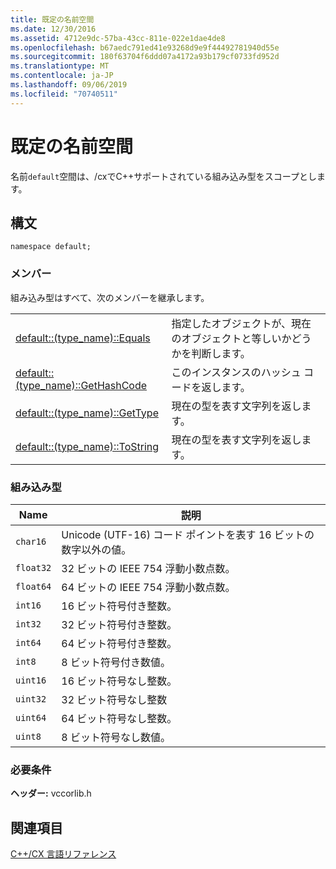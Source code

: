 ```yaml
---
title: 既定の名前空間
ms.date: 12/30/2016
ms.assetid: 4712e9dc-57ba-43cc-811e-022e1dae4de8
ms.openlocfilehash: b67aedc791ed41e93268d9e9f44492781940d55e
ms.sourcegitcommit: 180f63704f6ddd07a4172a93b179cf0733fd952d
ms.translationtype: MT
ms.contentlocale: ja-JP
ms.lasthandoff: 09/06/2019
ms.locfileid: "70740511"
---
```

# <a name="default-namespace"></a>既定の名前空間

名前`default`空間は、/cxでC++サポートされている組み込み型をスコープとします。

## <a name="syntax"></a>構文

```
namespace default;
```

### <a name="members"></a>メンバー

組み込み型はすべて、次のメンバーを継承します。

|||
|-|-|
|[default::(type_name)::Equals](../cppcx/default-type-name-equals-method.md)|指定したオブジェクトが、現在のオブジェクトと等しいかどうかを判断します。|
|[default::(type_name)::GetHashCode](../cppcx/default-type-name-gethashcode-method.md)|このインスタンスのハッシュ コードを返します。|
|[default::(type_name)::GetType](../cppcx/default-type-name-gettype-method.md)|現在の型を表す文字列を返します。|
|[default::(type_name)::ToString](../cppcx/default-type-name-tostring-method.md)|現在の型を表す文字列を返します。|

### <a name="built-in-types"></a>組み込み型

|Name|説明|
|----------|-----------------|
|`char16`|Unicode (UTF-16) コード ポイントを表す 16 ビットの数字以外の値。|
|`float32`|32 ビットの IEEE 754 浮動小数点数。|
|`float64`|64 ビットの IEEE 754 浮動小数点数。|
|`int16`|16 ビット符号付き整数。|
|`int32`|32 ビット符号付き整数。|
|`int64`|64 ビット符号付き整数。|
|`int8`|8 ビット符号付き数値。|
|`uint16`|16 ビット符号なし整数。|
|`uint32`|32 ビット符号なし整数|
|`uint64`|64 ビット符号なし整数。|
|`uint8`|8 ビット符号なし数値。|

### <a name="requirements"></a>必要条件

**ヘッダー:** vccorlib.h

## <a name="see-also"></a>関連項目

[C++/CX 言語リファレンス](../cppcx/visual-c-language-reference-c-cx.md)

